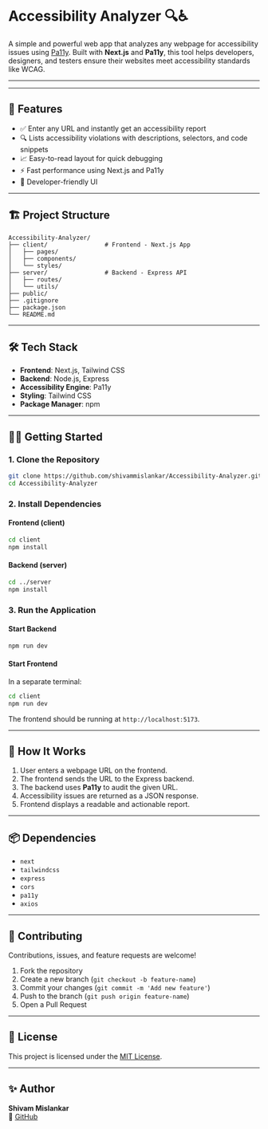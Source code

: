 # Accessibility Analyzer 🔍♿

A simple and powerful web app that analyzes any webpage for accessibility issues using [Pa11y](https://pa11y.org/). Built with **Next.js** and **Pa11y**, this tool helps developers, designers, and testers ensure their websites meet accessibility standards like WCAG.

---



---

## 🚀 Features

- ✅ Enter any URL and instantly get an accessibility report
- 🔍 Lists accessibility violations with descriptions, selectors, and code snippets
- 📈 Easy-to-read layout for quick debugging
- ⚡ Fast performance using Next.js and Pa11y
- 🎨 Developer-friendly UI

---

## 🏗️ Project Structure

```
Accessibility-Analyzer/
├── client/                # Frontend - Next.js App
│   ├── pages/
│   ├── components/
│   └── styles/
├── server/                # Backend - Express API
│   ├── routes/
│   └── utils/
├── public/
├── .gitignore
├── package.json
└── README.md
```

---

## 🛠️ Tech Stack

- **Frontend**: Next.js, Tailwind CSS
- **Backend**: Node.js, Express
- **Accessibility Engine**: Pa11y
- **Styling**: Tailwind CSS
- **Package Manager**: npm

---

## 🧑‍💻 Getting Started

### 1. Clone the Repository

```bash
git clone https://github.com/shivammislankar/Accessibility-Analyzer.git
cd Accessibility-Analyzer
```

### 2. Install Dependencies

#### Frontend (client)
```bash
cd client
npm install
```

#### Backend (server)
```bash
cd ../server
npm install
```

### 3. Run the Application

#### Start Backend
```bash
npm run dev
```

#### Start Frontend
In a separate terminal:
```bash
cd client
npm run dev
```

The frontend should be running at `http://localhost:5173`.

---

## 🔗 How It Works

1. User enters a webpage URL on the frontend.
2. The frontend sends the URL to the Express backend.
3. The backend uses **Pa11y** to audit the given URL.
4. Accessibility issues are returned as a JSON response.
5. Frontend displays a readable and actionable report.

---

## 📦 Dependencies

- `next`
- `tailwindcss`
- `express`
- `cors`
- `pa11y`
- `axios`

---

## 🤝 Contributing

Contributions, issues, and feature requests are welcome!

1. Fork the repository
2. Create a new branch (`git checkout -b feature-name`)
3. Commit your changes (`git commit -m 'Add new feature'`)
4. Push to the branch (`git push origin feature-name`)
5. Open a Pull Request

---

## 📄 License

This project is licensed under the [MIT License](LICENSE).

---

## ✨ Author

**Shivam Mislankar**  
🔗 [GitHub](https://github.com/shivammislankar)
